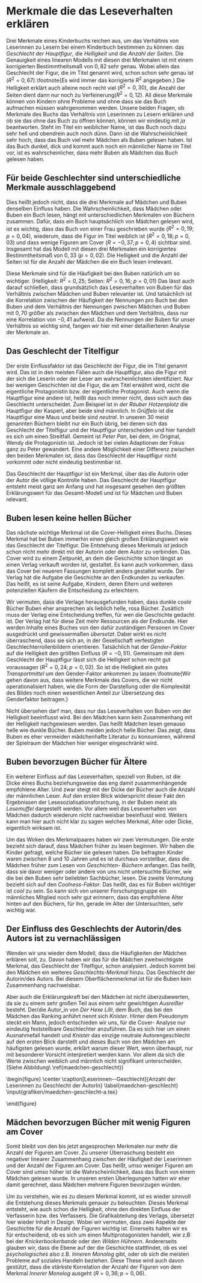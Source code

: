 Merkmale die das Leseverhalten erklären
=======================================



Drei Merkmale eines Kinderbuchs reichen aus, um das Verhältnis von Leserinnen zu Lesern bei einem Kinderbuch bestimmen zu können: das *Geschlecht der Hauptfigur*, die *Helligkeit* und die *Anzahl der Seiten*.
Die Genauigkeit eines linearen Modells mit diesen drei Merkmalen ist mit einem korrigierten Bestimmtheitsmaß von $0{,}82$ sehr genau.
Wobei allein das Geschlecht der Figur, die im Titel genannt wird, schon schon sehr genau ist ($R^2=0{,}67$).\footnote{Es wird immer das korrigierte $R^2$ angegeben.}
Die Helligkeit erklärt auch alleine noch recht viel  ($R^2=0{,}30$), die Anzahl der Seiten dient dann nur noch zu Verfeinerung($R^2=0{,}12$).
All diese Merkmale können von Kindern ohne Probleme und ohne dass sie das Buch aufmachen müssen wahrgenommen werden.
Unsere beiden Fragen, ob Merkmale des Buchs das Verhältnis von Leserinnen zu Lesern erklären und ob sie das ohne das Buch zu öffnen können, können wir eindeutig mit *ja* beantworten.
Steht im Titel ein weiblicher Name, ist das Buch noch dazu sehr hell und obendrein auch noch dünn.
Dann ist die Wahrscheinlichkeit sehr hoch, dass das Buch viel mehr Mädchen als Buben gelesen haben.
Ist das Buch dunkel, dick und kommt auch noch ein männlicher Name im Titel vor, ist es wahrscheinlicher, dass mehr Buben als Mädchen das Buch gelesen haben.

Für beide Geschlechter sind unterschiedliche Merkmale ausschlaggebend
---------------------------------------------------------------------

Dies heißt jedoch nicht, dass die drei Merkmale auf Mädchen und Buben denselben Einfluss haben.
Die Wahrscheinlichkeit, dass Mädchen oder Buben ein Buch lesen, hängt mit unterschiedlichen Merkmalen von Büchern zusammen.
Dafür, dass ein Buch hauptsächlich von Mädchen gelesen wird, ist es wichtig, dass das Buch von einer Frau geschrieben wurde ($R^2=0{,}19; p=0{,}04$), wiederum, dass die Figur im Titel weiblich ist ($R^2=0{,}18; p=0{,}03$) und dass wenige Figuren am Cover ($R=-0{,}37; p=0{,}4$) sichtbar sind.
Insgesamt hat das Modell mit diesen drei Merkmalen ein korrigiertes Bestimmtheitsmaß von $0{,}33$ ($p=0{,}02$).
Die Helligkeit und die Anzahl der Seiten ist für die Anzahl der Mädchen die ein Buch lesen irrelevant.

Diese Merkmale sind für die Häufigkeit bei den Buben natürlich um so wichtiger. (Helligkeit: $R^2=0{,}25$; Seiten: $R^2=0{,}16$; $p=0{,}01$)
Das lässt auch darauf schließen, dass grundsätzlich das Leseverhalten von Buben für das Verhältnis zwischen Mädchen und Buben relevanter ist.
Und tatsächlich ist die Korrelation zwischen der Häufigkeit der Nennungen pro Buch bei den Buben und dem Verhältnis der Nennungen zwischen Mädchen und Buben mit $0{,}70$ größer als zwischen den Mädchen und dem Verhältnis, dass nur eine Korrelation von $-0{,}41$ aufweist.
Da die Nennungen der Buben für unser Verhältnis so wichtig sind, fangen wir hier mit einer detaillierteren Analyse der Merkmale an.

Das Geschlecht der Titelfigur
----------------------------

Der erste Einflussfaktor ist das Geschlecht der Figur, die im Titel genannt wird. Das ist in den meisten Fällen auch die Hauptfigur, also die Figur mit der sich die Leserin oder der Leser am wahrscheinlichsten identifiziert.
Nur bei wenigen Geschichten ist die Figur, die am Titel erwähnt wird, nicht die eigentliche Protagonistin bzw. der eigentliche Protagonist. Auch wenn die Hauptfigur eine andere ist, heißt  das noch immer nicht, dass sich auch das Geschlecht unterscheidet. Zum Beispiel ist in *der Räuber Hotzenplotz* die Hauptfigur der Kasperl, aber beide sind männlich. In *Grüffelo* ist die Hauptfigur eine Maus und beide sind *neutral*.
In unseren 30 meist genannten Büchern bleibt nur ein Buch übrig, bei denen sich das Geschlecht der Titelfigur und der Hauptfigur unterscheiden und hier handelt es sich um einen Streitfall.
Gemeint ist *Peter Pan*, bei dem, im Original, Wendy die Protagonistin ist. Jedoch ist bei vielen Adaptionen der Fokus ganz zu Peter gewandert.
Eine andere Möglichkeit einer Differenz zwischen den beiden Merkmalen ist, dass das Geschlecht der Hauptfigur nicht vorkommt oder nicht eindeutig bestimmbar ist.

Das Geschlecht der Hauptfigur ist ein Merkmal, über das die Autorin oder der Autor die völlige Kontrolle haben.
Das Geschlecht der Hauptfigur entsteht meist ganz am Anfang und hat insgesamt gesehen den größten Erklärungswert für das Gesamt-Modell und ist für Mädchen und Buben relevant.

Buben lesen keine hellen Bücher
-------------------------------

Das nächste wichtige Merkmal ist die Cover-Helligkeit eines Buchs.
Dieses Merkmal hat bei Buben immerhin einen gleich großen Erklärungswert wie das Geschlecht der Titelfigur.
Die Entstehung dieses Merkmals ist jedoch schon nicht mehr direkt mit der Autorin oder dem Autor zu verbinden.
Das Cover wird zu einem Zeitpunkt, an dem die Geschichte schon längst an einen Verlag verkauft worden ist, gestaltet.
Es kann auch vorkommen, dass das Cover bei neueren Fassungen komplett anders gestaltet wurde.
Der Verlag hat die Aufgabe die Geschichte an den Endkunden zu verkaufen.
Das heißt, es ist seine Aufgabe, Kindern, deren Eltern und weiteren potenziellen Käufern die Entscheidung zu erleichtern.

Wir vermuten, dass die Verlage herausgefunden haben, dass dunkle *coole* Bücher Buben eher ansprechen als lieblich helle, rosa Bücher.
Zusätlich muss der Verlag eine Entscheidung treffen, für wen die Geschichte gedacht ist.
Der Verlag hat für diese Zeit mehr Ressourcen als der Endkunde.
Hier werden Inhalte eines Buches von den dafür zuständigen Personen im Cover ausgedrückt und gewissermaßen *übersetzt*. Dabei wirkt es nicht überraschend, dass sie sich an, in der Gesellschaft verfestigten Geschlechterrollenbildern orientieren.
Tatsächlich hat der *Gender-Faktor* auf die Helligkeit den größten Einfluss ($R=-0{,}51$). Gemeinsam mit dem Geschlecht der Hauptfigur lässt sich die Helligkeit schon recht gut voraussagen ($R^2=0{,}24; p=0{,}02$).
So ist die Helligkeit ein gutes *Transportmittel* um den Gender-Faktor ankommen zu lassen.\footnote{Wir gehen davon aus, dass weitere Merkmale des Covers, die wir nicht operationalisiert haben, wie die Form der Darstellung oder die Komplexität des Bildes noch einen wesentlichen Anteil zur Übersetzung des Genderfaktor beitragen.}

Nicht übersehen darf man, dass nur das Leseverhalten von Buben von der Helligkeit beeinflusst wird. Bei den Mädchen kann kein Zusammenhang mit der Helligkeit nachgewiesen werden.
Das heißt Mädchen lesen genauso helle wie dunkle Bücher.
Buben meiden jedoch helle Bücher.
Das zeigt, dass Buben es eher vermeiden mädchenhafte Literatur zu konsumieren, während der Spielraum der Mädchen hier weniger eingeschränkt wird.

Buben bevorzugen Bücher für Ältere
----------------------------------

Ein weiterer Einfluss auf das Leseverhalten, speziell von Buben, ist die Dicke eines Buchs beziehungsweise das eng damit zusammenhängende empfohlene Alter.
Und zwar steigt mit der Dicke der Bücher auch die Anzahl der männlichen Leser.
Auf den ersten Blick widerspricht dieser Fakt den Ergebnissen der Lesesozialisationsforschung, in der Buben meist als *Lesemuffel* dargestellt werden.
Vor allem weil das Leseverhalten von Mädchen dadurch wiederum nicht nachweisbar beeinflusst wird.
Weiters kann man hier auch nicht klar zu sagen welches Merkmal, Alter oder Dicke, eigentlich wirksam ist.

Um das Wirken des Merkmalpaares haben wir zwei Vermutungen.
Die erste bezieht sich darauf, dass Mädchen früher zu lesen beginnen. Wir haben die Kinder gefragt, welche Bücher sie gelesen haben. Die befragten Kinder waren zwischen 8 und 10 Jahren und es ist durchaus vorstellbar, dass die Mädchen früher zum Lesen von *Geschichten- Büchern* anfangen. Das heißt, dass sie davor weniger oder andere von uns nicht untersuchte Bücher, wie die bei den Buben sehr beliebten Sachbücher, lesen.
Die zweite Vermutung bezieht sich auf den *Coolness-Faktor*.
Das heißt, das es für Buben wichtiger ist *cool* zu sein.
So kann sich von unserer Forschungsgruppe ein männliches Mitglied noch sehr gut erinnern, dass das empfohlene Alter hinten auf den Büchern, für ihn, gerade im Alter der Untersuchten, sehr wichtig war.

Der Einfluss des Geschlechts der Autorin/des Autors ist zu vernachlässigen
----------------------------------------------------------------

Wenden wir uns wieder dem Modell, dass die Häufigkeiten der Mädchen erklären soll, zu.
Davon haben wir das für die Mädchen zweitwichtigste Merkmal, das Geschlecht der Titelfigur, schon analysiert.
Jedoch kommt bei den Mädchen ein weiteres *Geschlechts-Merkmal* hinzu. Das Geschlecht der Autorin/des Autors.
Bei diesem Oberflächenmerkmal ist für die Buben kein Zusammenhang nachweisbar.

Aber auch die Erklärungskraft bei den Mädchen ist nicht überzubewerten, da sie zu einem sehr großen Teil aus einem sehr gewichtigen *Ausreißer* besteht.
Der/die Autor_in von *Der Hexe Lilli*, dem Buch, das bei den Mädchen das Ranking anführt nennt sich *Knister*. Hinter dem Pseudonym steckt ein Mann, jedoch entschieden wir uns, für die Cover- Analyse nur eindeutig feststellbare Geschlechter anzuführen.
Da es sich hier um einen Ausnahmefall handelt und *Knister* das einzige neutrale Autorengeschlecht auf den ersten Blick darstellt und dieses Buch von den Mädchen am häufigsten gelesen wurde, erklärt warum dieser Wert, wenn überhaupt, nur mit besonderer Vorsicht interpretiert werden kann.
Vor allem da sich die Werte zwischen weiblich und männlich nicht signifikant unterscheiden. (Siehe Abbildung\ \ref{maedchen-geschlecht})

\begin{figure}
\center
  \caption[Leserinnen--Geschlecht]{Anzahl der Leserinnen zu Geschlecht der AutorIn}
  \label{maedchen-geschlecht}
\input{grafiken/maedchen-geschlecht-a.tex}

\end{figure}

Mädchen bevorzugen Bücher mit wenig Figuren am Cover
----------------------------------------------------

Somit bleibt von den bis jetzt angesprochen Merkmalen nur mehr die Anzahl der Figuren am Cover.
Zu unserer Überraschung besteht ein negativer linearer Zusammenhang zwischen der Häufigkeit der Leserinnen und der Anzahl der Figuren am Cover.
Das heißt, umso weniger Figuren am Cover sind umso höher ist die Wahrscheinlichkeit, dass das Buch von einem Mädchen gelesen wurde.
In unseren ersten Überlegungen hatten wir eher damit gerechnet, dass Mädchen mehrere Figuren bevorzugen würden.

Um zu verstehen, wie es zu diesem Merkmal kommt, ist es wieder sinnvoll die Entstehung dieses Merkmals genauer zu beleuchten.
Dieses Merkmal entsteht, wie auch schon die Helligkeit, ohne den direkten Einfluss der Verfasserin bzw. des Verfassers.
Die Grafikabteilung des Verlags, übersetzt hier wieder Inhalt in Design.
Wobei wir vermuten, dass zwei Aspekte der Geschichte für die Anzahl der Figuren wichtig ist.
Einerseits halten wir es für entscheidend, ob es sich um einen Multiprotagonisten handelt, wie z.B bei der *Knickerbockerbande* oder den *Wilden Hühnern*.
Andererseits glauben wir, dass die Ebene auf der die Geschichte stattfindet, ob es viel *psychologisches* also z.B. *Inneren Monolog* gibt, oder ob sich die meisten Probleme auf soziales Handeln beziehen.
Diese These wird auch davon gestützt, dass die stärkste Korrelation der Anzahl der Figuren von dem Merkmal *Innerer Monolog* ausgeht ($R=0{,}36; p=0{,}06$).







